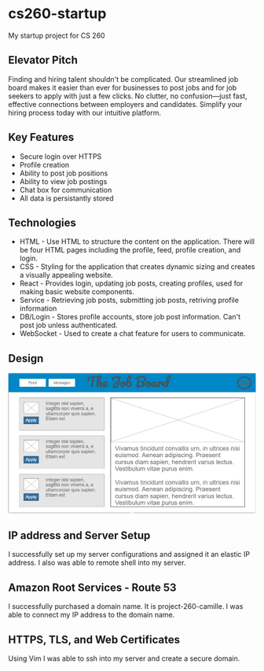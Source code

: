 # cs260-startup
My startup project for CS 260

## Elevator Pitch 
Finding and hiring talent shouldn't be complicated. Our streamlined job board makes it easier than ever for businesses to post jobs and for job seekers to apply with just a few clicks. No clutter, no confusion—just fast, effective connections between employers and candidates. Simplify your hiring process today with our intuitive platform. 

## Key Features 
* Secure login over HTTPS
* Profile creation
* Ability to post job positions
* Ability to view job postings
* Chat box for communication
* All data is persistantly stored

## Technologies
* HTML - Use HTML to structure the content on the application. There will be four HTML pages including the profile, feed, profile 
creation, and login. 
* CSS - Styling for the application that creates dynamic sizing and creates a visually appealing website. 
* React - Provides login, updating job posts, creating profiles, used for making basic website components. 
* Service - Retrieving job posts, submitting job posts, retriving profile information 
* DB/Login - Stores profile accounts, store job post information. Can't post job unless authenticated. 
* WebSocket - Used to create a chat feature for users to communicate. 
   
## Design
![image](startup.jpg)

## IP address and Server Setup
I successfully set up my server configurations and assigned it an elastic IP address. I also was able to remote shell into my server. 

## Amazon Root Services - Route 53
I successfully purchased a domain name. It is project-260-camille. I was able to connect my IP address to the domain name.

## HTTPS, TLS, and Web Certificates 
Using Vim I was able to ssh into my server and create a secure domain.
